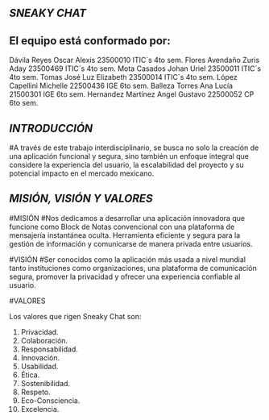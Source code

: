 ##                             ***SNEAKY CHAT***


## El equipo está conformado por:

Dávila Reyes Oscar Alexis            23500010            ITIC´s          4to sem.
Flores Avendaño Zuris Aday           23500469            ITIC´s          4to sem.
Mota Casados Johan Uriel             23500011            ITIC´s          4to sem.
Tomas José Luz Elizabeth             23500014            ITIC´s          4to sem.
López Capellini Michelle             22500436             IGE            6to sem.
Balleza Torres Ana Lucía             21500301             IGE            6to sem. 
Hernandez Martínez Angel Gustavo     22500052             CP             6to sem. 


## *********INTRODUCCIÓN*********

#A través de este trabajo interdisciplinario, se busca no solo la creación de una aplicación funcional y segura, sino también un enfoque integral que considere la experiencia del usuario, la escalabilidad del proyecto y su potencial impacto en el mercado mexicano.


## *********MISIÓN, VISIÓN Y VALORES*********

#MISIÓN
#Nos dedicamos a desarrollar una aplicación innovadora que funcione como Block de Notas 
convencional con una plataforma de mensajería instantánea oculta. Herramienta eficiente y 
segura para la gestión de información y comunicarse de manera privada entre usuarios.

#VISIÓN
#Ser conocidos como la aplicación más usada a nivel mundial tanto instituciones como 
organizaciones, una plataforma de comunicación segura, promover la privacidad y ofrecer 
una experiencia confiable al usuario.

#VALORES

Los valores que rigen Sneaky Chat son:

1)	Privacidad.
2)	Colaboración. 
3)	Responsabilidad.
4)	Innovación.
5)	Usabilidad.
6)	Ética.
7)	Sostenibilidad.
8)	Respeto.
9)	Eco-Consciencia.
10)	Excelencia.




